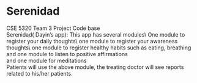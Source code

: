 # Serenidad
CSE 5320 Team 3 Project Code base\
Serenidad( Dayin’s app): This app has several modules\ 
One module to register your daily thoughts\ 
one module to register your awareness thoughts\ 
one module to register healthy habits such as eating, breathing\
and one module to listen to positive affirmations\
and one module for meditations\
Patients will use the above module, the treating doctor will see reports related to his/her patients.

